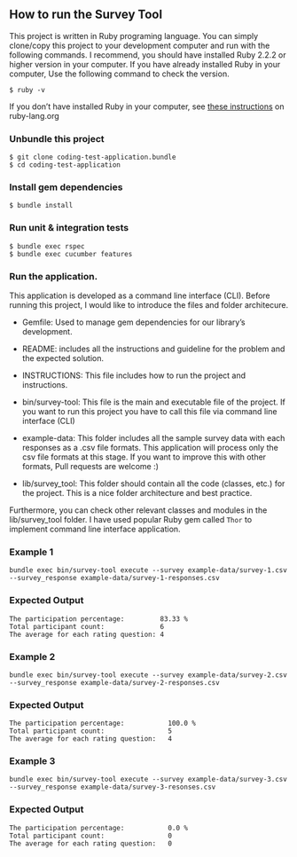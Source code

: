 ## How to run the Survey Tool

This project is written in Ruby programing language. You can simply clone/copy this project to your development computer and run with the following commands. I recommend, you should have installed Ruby 2.2.2 or higher version in your computer. If you have already installed Ruby in your computer, Use the following command to check the version.

```
$ ruby -v
```

If you don’t have installed Ruby in your computer, see [these instructions](https://www.ruby-lang.org/en/documentation/installation/) on ruby-lang.org


### Unbundle this project
```
$ git clone coding-test-application.bundle
$ cd coding-test-application
```

### Install gem dependencies
```
$ bundle install
```

### Run unit & integration tests
```
$ bundle exec rspec
$ bundle exec cucumber features
```

### Run the application.
This application is developed as a command line interface (CLI). Before running this project, I would like to introduce the files and folder architecure.

* Gemfile:  Used to manage gem dependencies for our library’s development. 

* README: includes all the instructions and guideline for the problem and the expected solution.

* INSTRUCTIONS: This file includes how to run the project and instructions.

* bin/survey-tool: This file is the main and executable file of the project. If you want to run this project you have to call this file via command line interface (CLI)

* example-data: This folder includes all the sample survey data with each responses as a .csv file formats. This application will process only the csv file formats at this stage. If you want to improve this with other formats, Pull requests are welcome :)

* lib/survey_tool: This folder should contain all the code (classes, etc.) for the project. This is a nice folder architecture and best practice. 

Furthermore, you can check other relevant classes and modules in the lib/survey_tool folder. 
I have used popular Ruby gem called `Thor` to implement command line interface application.

### Example 1 
```
bundle exec bin/survey-tool execute --survey example-data/survey-1.csv --survey_response example-data/survey-1-responses.csv
```
### Expected Output
```
The participation percentage:         83.33 %
Total participant count:              6
The average for each rating question: 4
```

### Example 2
```
bundle exec bin/survey-tool execute --survey example-data/survey-2.csv --survey_response example-data/survey-2-responses.csv
```
### Expected Output
```
The participation percentage:           100.0 %
Total participant count:                5
The average for each rating question:   4
```

### Example 3
```
bundle exec bin/survey-tool execute --survey example-data/survey-3.csv --survey_response example-data/survey-3-resonses.csv
```
### Expected Output
```
The participation percentage:           0.0 %
Total participant count:                0
The average for each rating question:   0
```



